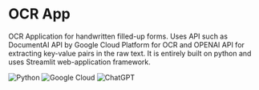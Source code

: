 # OCR App
OCR Application for handwritten filled-up forms. Uses API such as DocumentAI API by Google Cloud Platform for OCR and OPENAI API for extracting key-value pairs in the raw text. It is entirely built on python and uses Streamlit web-application framework.

![Python](https://img.shields.io/badge/python-3670A0?style=for-the-badge&logo=python&logoColor=ffdd54) ![Google Cloud](https://img.shields.io/badge/GoogleCloud-%234285F4.svg?style=for-the-badge&logo=google-cloud&logoColor=white) ![ChatGPT](https://img.shields.io/badge/chatGPT-74aa9c?style=for-the-badge&logo=openai&logoColor=white)
